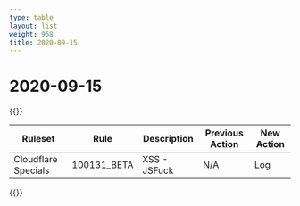 ```yaml
---
type: table
layout: list
weight: 958
title: 2020-09-15
---
```


# 2020-09-15

{{<table-wrap>}}<table style="width: 100%">

<thead>
  <tr>
    <th>Ruleset</th>
    <th>Rule</th>
    <th>Description</th>
    <th>Previous Action</th>
    <th>New Action</th>
  </tr>
</thead>
<tbody>
  <tr>
    <td>Cloudflare Specials</td>
    <td>100131_BETA</td>
    <td>XSS - JSFuck</td>
    <td>N/A</td>
    <td>Log</td>
  </tr>
</tbody>

</table>{{</table-wrap>}}
